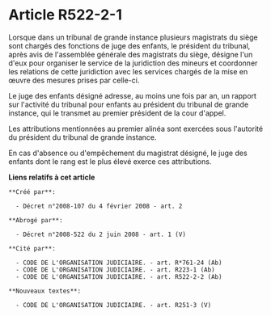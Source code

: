 # Article R522-2-1

Lorsque dans un tribunal de grande instance plusieurs magistrats du siège sont chargés des fonctions de juge des enfants, le
président du tribunal, après avis de l'assemblée générale des magistrats du siège, désigne l'un d'eux pour organiser le
service de la juridiction des mineurs et coordonner les relations de cette juridiction avec les services chargés de la mise
en œuvre des mesures prises par celle-ci. 

Le juge des enfants désigné adresse, au moins une fois par an, un rapport sur l'activité du tribunal pour enfants au
président du tribunal de grande instance, qui le transmet au premier président de la cour d'appel. 

Les attributions mentionnées au premier alinéa sont exercées sous l'autorité du président du tribunal de grande instance. 

En cas d'absence ou d'empêchement du magistrat désigné, le juge des enfants dont le rang est le plus élevé exerce ces
attributions.

**Liens relatifs à cet article**

	**Créé par**:

	  - Décret n°2008-107 du 4 février 2008 - art. 2

	**Abrogé par**:

	  - Décret n°2008-522 du 2 juin 2008 - art. 1 (V)

	**Cité par**:

	  - CODE DE L'ORGANISATION JUDICIAIRE. - art. R*761-24 (Ab)
	  - CODE DE L'ORGANISATION JUDICIAIRE. - art. R223-1 (Ab)
	  - CODE DE L'ORGANISATION JUDICIAIRE. - art. R522-2-2 (Ab)

	**Nouveaux textes**:

	  - CODE DE L'ORGANISATION JUDICIAIRE. - art. R251-3 (V)
